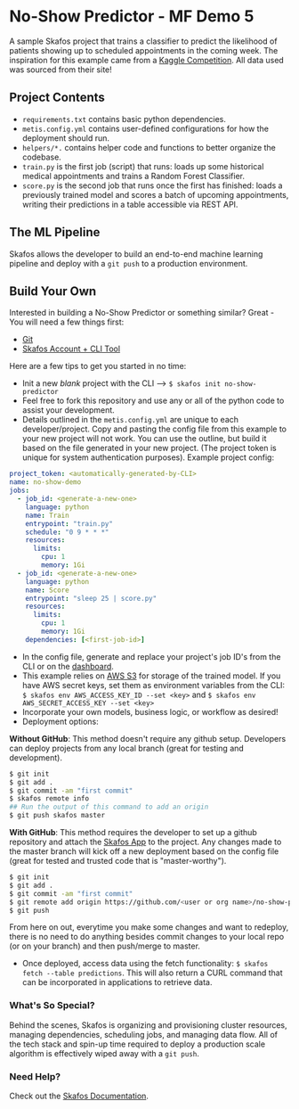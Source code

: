 # No-Show Predictor - MF Demo 5
A sample Skafos project that trains a classifier to predict the likelihood of patients showing up to scheduled appointments in the coming week. The inspiration for this example came from a [Kaggle Competition](https://www.kaggle.com/joniarroba/noshowappointments). All data used was sourced from their site!

## Project Contents
- `requirements.txt` contains basic python dependencies.
- `metis.config.yml` contains user-defined configurations for how the deployment should run.
- `helpers/*.` contains helper code and functions to better organize the codebase.
- `train.py` is the first job (script) that runs: loads up some historical medical appointments and trains a Random Forest Classifier.
- `score.py` is the second job that runs once the first has finished: loads a previously trained model and scores a batch of upcoming appointments, writing their predictions in a table accessible via REST API.


## The ML Pipeline
Skafos allows the developer to build an end-to-end machine learning pipeline and deploy with a  `git push` to a production environment.

## Build Your Own 
Interested in building a No-Show Predictor or something similar? Great - You will need a few things first:
- [Git](https://git-scm.com/book/en/v2/Getting-Started-Installing-Git)
- [Skafos Account + CLI Tool](https://docs.metismachine.io/docs/getting-started)

Here are a few tips to get you started in no time:
- Init a new *blank* project with the CLI --> `$ skafos init no-show-predictor`
- Feel free to fork this repository and use any or all of the python code to assist your development.
- Details outlined in the `metis.config.yml` are unique to each developer/project. Copy and pasting the config file from this example to your new project will not work. You can use the outline, but build it based on the file generated in your new project. (The project token is unique for system authentication purposes).
Example project config:
```yml
project_token: <automatically-generated-by-CLI>
name: no-show-demo
jobs: 
  - job_id: <generate-a-new-one>
    language: python
    name: Train
    entrypoint: "train.py"
    schedule: "0 9 * * *"
    resources: 
      limits:
        cpu: 1
        memory: 1Gi
  - job_id: <generate-a-new-one>
    language: python
    name: Score
    entrypoint: "sleep 25 | score.py"
    resources: 
      limits:
        cpu: 1
        memory: 1Gi
    dependencies: [<first-job-id>]
```
- In the config file, generate and replace your project's job ID's from the CLI or on the [dashboard](https://dashboard.metismachine.io).
- This example relies on [AWS S3](https://aws.amazon.com/s3/) for storage of the trained model. If you have AWS secret keys, set them as environment variables from the CLI: 
`$ skafos env AWS_ACCESS_KEY_ID --set <key>` and 
`$ skafos env AWS_SECRET_ACCESS_KEY --set <key>`
- Incorporate your own models, business logic, or workflow as desired!
- Deployment options:

**Without GitHub**:
This method doesn't require any github setup. Developers can deploy projects from any local branch (great for testing and development).
```bash
$ git init
$ git add .
$ git commit -am "first commit"
$ skafos remote info
## Run the output of this command to add an origin
$ git push skafos master
```

**With GitHub**:
This method requires the developer to set up a github repository and attach the [Skafos App](https://github.com/apps/Skafos) to the project. Any changes made to the master branch will kick off a new deployment based on the config file (great for tested and trusted code that is "master-worthy").
```bash
$ git init
$ git add .
$ git commit -am "first commit"
$ git remote add origin https://github.com/<user or org name>/no-show-predictor.git
$ git push
```
From here on out, everytime you make some changes and want to redeploy, there is no need to do anything besides commit changes to your local repo (or on your branch) and then push/merge to master.

- Once deployed, access data using the fetch functionality: `$ skafos fetch --table predictions`. This will also return a CURL command that can be incorporated in applications to retrieve data.

### What's So Special?
Behind the scenes, Skafos is organizing and provisioning cluster resources, managing dependencies, scheduling jobs, and managing data flow. All of the tech stack and spin-up time required to deploy a production scale algorithm is effectively wiped away with a `git push`.

### Need Help?
Check out the [Skafos Documentation](https://docs.metismachine.io).
